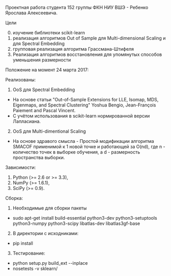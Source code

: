 Проектная работа студента 152 группы ФКН НИУ ВШЭ - Ребенко Ярослава Алексеевича.

Цели

0) изучение библиотеки scikit-learn
1) реализация алгоритмов Out of Sample для Multi-dimensional Scaling и для Spectral Embedding
2) групповая реализация алгоритма Грассмана-Штифеля
3) Реализация алгоритмов восстановления для упомянутых способов уменьшения размерности

Положение на момент 24 марта 2017:

Реализованы:

1) OoS для Spectral Embedding
  * На основе статьи "Out-of-Sample Extensions for LLE, Isomap, MDS, Eigenmaps, and Spectral Clustering" Yoshua Bengio, Jean-François Paiement and Pascal Vincent.
  * С учётом использования в scikit-learn нормированной версии Лапласиана.
2) OoS для Multi-dimentional Scaling
  * На основе здравого смысла - Простой модификации алгоритма SMACOF применимой к 1 новой точке и работающей за O(nd), где n - количество точек в выборке обучения, а d - размерность пространства выборки.

<!--Основная документация и инструкция по сборке http://scikit-learn.org/-->
Зависимости:

1) Python (>= 2.6 or >= 3.3),
2) NumPy (>= 1.6.1),
3) SciPy (>= 0.9).
  
Сборка:

1) Необходимые для сборки пакеты
  - sudo apt-get install build-essential python3-dev python3-setuptools python3-numpy python3-scipy libatlas-dev libatlas3gf-base
2) В директории с исходниками:
  - pip install
3) Тестирование:
  - python setup.py build_ext --inplace
  - nosetests -v sklearn/
